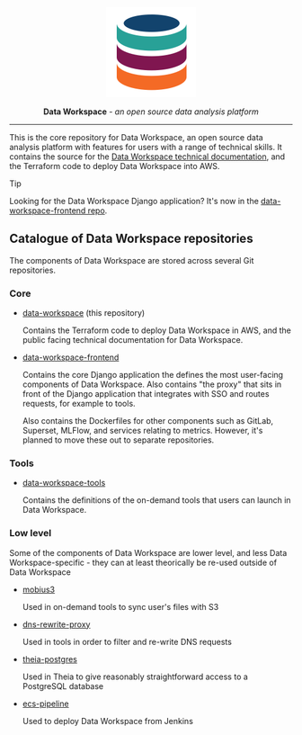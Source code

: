<p align="center">
  <img alt="Data Workspace logo" width="160" height="160" src="./docs/assets/data-workspace-logo.svg">
</p>

<p align="center"><strong>Data Workspace</strong> <em>- an open source data analysis platform</em></p>

---

This is the core repository for Data Workspace, an open source data analysis platform with features for users with a range of technical skills. It contains the source for the [Data Workspace technical documentation](https://data-workspace.docs.trade.gov.uk/), and the Terraform code to deploy Data Workspace into AWS.

> [!TIP]
> Looking for the Data Workspace Django application? It's now in the [data-workspace-frontend repo](https://github.com/uktrade/data-workspace-frontend).


## Catalogue of Data Workspace repositories

The components of Data Workspace are stored across several Git repositories.

### Core

- [data-workspace](https://github.com/uktrade/data-workspace) (this repository)

   Contains the Terraform code to deploy Data Workspace in AWS, and the public facing technical documentation for Data Workspace.

- [data-workspace-frontend](https://github.com/uktrade/data-workspace-frontend)

   Contains the core Django application the defines the most user-facing components of Data Workspace. Also contains "the proxy" that sits in front of the Django application that integrates with SSO and routes requests, for example to tools.

   Also contains the Dockerfiles for other components such as GitLab, Superset, MLFlow, and services relating to metrics. However, it's planned to move these out to separate repositories.


### Tools

- [data-workspace-tools](https://github.com/uktrade/data-workspace-tools)

  Contains the definitions of the on-demand tools that users can launch in Data Workspace.


### Low level

Some of the components of Data Workspace are lower level, and less Data Workspace-specific - they can at least theorically be re-used outside of Data Workspace

- [mobius3](https://github.com/uktrade/mobius3)

   Used in on-demand tools to sync user's files with S3

- [dns-rewrite-proxy](https://github.com/uktrade/dns-rewrite-proxy)

   Used in tools in order to filter and re-write DNS requests

- [theia-postgres](https://github.com/uktrade/theia-postgres)

   Used in Theia to give reasonably straightforward access to a PostgreSQL database

- [ecs-pipeline](https://github.com/uktrade/ecs-pipeline)

   Used to deploy Data Workspace from Jenkins

